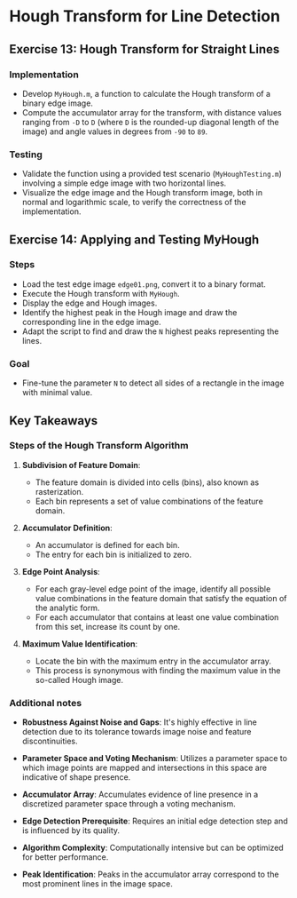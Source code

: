 # Hough Transform for Line Detection


## Exercise 13: Hough Transform for Straight Lines

### Implementation
- Develop `MyHough.m`, a function to calculate the Hough transform of a binary edge image.
- Compute the accumulator array for the transform, with distance values ranging from `-D` to `D` (where `D` is the rounded-up diagonal length of the image) and angle values in degrees from `-90` to `89`.

### Testing
- Validate the function using a provided test scenario (`MyHoughTesting.m`) involving a simple edge image with two horizontal lines.
- Visualize the edge image and the Hough transform image, both in normal and logarithmic scale, to verify the correctness of the implementation.

## Exercise 14: Applying and Testing MyHough

### Steps
- Load the test edge image `edge01.png`, convert it to a binary format.
- Execute the Hough transform with `MyHough`.
- Display the edge and Hough images.
- Identify the highest peak in the Hough image and draw the corresponding line in the edge image.
- Adapt the script to find and draw the `N` highest peaks representing the lines.

### Goal
- Fine-tune the parameter `N` to detect all sides of a rectangle in the image with minimal value.


## Key Takeaways

### Steps of the Hough Transform Algorithm

1. **Subdivision of Feature Domain**:
   - The feature domain is divided into cells (bins), also known as rasterization.
   - Each bin represents a set of value combinations of the feature domain.

2. **Accumulator Definition**:
   - An accumulator is defined for each bin.
   - The entry for each bin is initialized to zero.

3. **Edge Point Analysis**:
   - For each gray-level edge point of the image, identify all possible value combinations in the feature domain that satisfy the equation of the analytic form.
   - For each accumulator that contains at least one value combination from this set, increase its count by one.

4. **Maximum Value Identification**:
   - Locate the bin with the maximum entry in the accumulator array.
   - This process is synonymous with finding the maximum value in the so-called Hough image.


### Additional notes

- **Robustness Against Noise and Gaps**: It's highly effective in line detection due to its tolerance towards image noise and feature discontinuities.

- **Parameter Space and Voting Mechanism**: Utilizes a parameter space to which image points are mapped and intersections in this space are indicative of shape presence.

- **Accumulator Array**: Accumulates evidence of line presence in a discretized parameter space through a voting mechanism.

- **Edge Detection Prerequisite**: Requires an initial edge detection step and is influenced by its quality.

- **Algorithm Complexity**: Computationally intensive but can be optimized for better performance.

- **Peak Identification**: Peaks in the accumulator array correspond to the most prominent lines in the image space.

